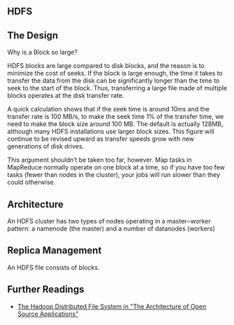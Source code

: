 HDFS
---

## The Design

Why is a Block so large?

HDFS blocks are large compared to disk blocks, and the reason is to minimize the cost of seeks. If the block is large enough, the time it takes to transfer the data from the disk can be significantly longer than the time to seek to the start of the block. Thus, transferring a large file made of multiple blocks operates at the disk transfer rate.

A quick calculation shows that if the seek time is around 10ms and the transfer rate is 100 MB/s, to make the seek time 1% of the transfer time, we need to make the block size around 100 MB. The default is actually 128MB, although many HDFS installations use larger block sizes. This figure will continue to be revised upward as transfer speeds grow with new generations of disk drives.

This argument shouldn’t be taken too far, however. Map tasks in MapReduce normally operate on one block at a time, so if you have too few tasks (fewer than nodes in the cluster), your jobs will run slower than they could otherwise.


## Architecture

An HDFS cluster has two types of nodes operating in a master−worker pattern: a namenode (the master) and a number of datanodes (workers)



## Replica Management

An HDFS file consists of blocks.




## Further Readings

* [The Hadoop Distributed File System in "The Architecture of Open Source Applications"](http://www.aosabook.org/en/hdfs.html)

